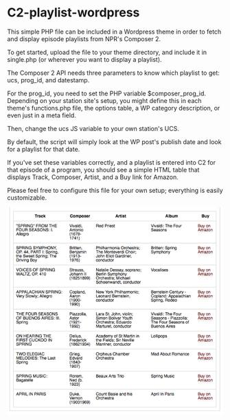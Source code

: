 # C2-playlist-wordpress

This simple PHP file can be included in a Wordpress theme in order to fetch and display episode playlists from NPR's Composer 2.

To get started, upload the file to your theme directory, and include it in single.php (or wherever you want to display a playlist).

The Composer 2 API needs three parameters to know which playlist to get: ucs, prog_id, and datestamp.

For the prog_id, you need to set the PHP variable $composer\_prog\_id. Depending on your station site's setup, you might define this in each theme's functions.php file, the options table, a WP category description, or even just in a meta field.

Then, change the ucs JS variable to your own station's UCS.

By default, the script will simply look at the WP post's publish date and look for a playlist for that date.

If you've set these variables correctly, and a playlist is entered into C2 for that episode of a program, you should see a simple HTML table that displays Track, Composer, Artist, and a Buy link for Amazon.

Please feel free to configure this file for your own setup; everything is easily customizable.

![Screenshot](./screenshot.png "Screenshot")
